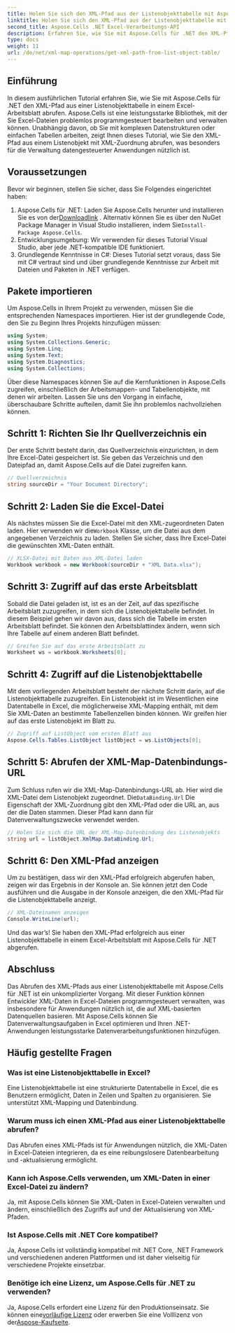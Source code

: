 ```yaml
---
title: Holen Sie sich den XML-Pfad aus der Listenobjekttabelle mit Aspose.Cells
linktitle: Holen Sie sich den XML-Pfad aus der Listenobjekttabelle mit Aspose.Cells
second_title: Aspose.Cells .NET Excel-Verarbeitungs-API
description: Erfahren Sie, wie Sie mit Aspose.Cells für .NET den XML-Pfad aus einer Listenobjekttabelle in Excel abrufen. Schritt-für-Schritt-Anleitung für .NET-Entwickler.
type: docs
weight: 11
url: /de/net/xml-map-operations/get-xml-path-from-list-object-table/
---
```

## Einführung
In diesem ausführlichen Tutorial erfahren Sie, wie Sie mit Aspose.Cells für .NET den XML-Pfad aus einer Listenobjekttabelle in einem Excel-Arbeitsblatt abrufen. Aspose.Cells ist eine leistungsstarke Bibliothek, mit der Sie Excel-Dateien problemlos programmgesteuert bearbeiten und verwalten können. Unabhängig davon, ob Sie mit komplexen Datenstrukturen oder einfachen Tabellen arbeiten, zeigt Ihnen dieses Tutorial, wie Sie den XML-Pfad aus einem Listenobjekt mit XML-Zuordnung abrufen, was besonders für die Verwaltung datengesteuerter Anwendungen nützlich ist.
## Voraussetzungen
Bevor wir beginnen, stellen Sie sicher, dass Sie Folgendes eingerichtet haben:
1.  Aspose.Cells für .NET: Laden Sie Aspose.Cells herunter und installieren Sie es von der[Downloadlink](https://releases.aspose.com/cells/net/) . Alternativ können Sie es über den NuGet Package Manager in Visual Studio installieren, indem Sie`Install-Package Aspose.Cells`.
2. Entwicklungsumgebung: Wir verwenden für dieses Tutorial Visual Studio, aber jede .NET-kompatible IDE funktioniert.
3. Grundlegende Kenntnisse in C#: Dieses Tutorial setzt voraus, dass Sie mit C# vertraut sind und über grundlegende Kenntnisse zur Arbeit mit Dateien und Paketen in .NET verfügen.
## Pakete importieren
Um Aspose.Cells in Ihrem Projekt zu verwenden, müssen Sie die entsprechenden Namespaces importieren. Hier ist der grundlegende Code, den Sie zu Beginn Ihres Projekts hinzufügen müssen:
```csharp
using System;
using System.Collections.Generic;
using System.Linq;
using System.Text;
using System.Diagnostics;
using System.Collections;
```
Über diese Namespaces können Sie auf die Kernfunktionen in Aspose.Cells zugreifen, einschließlich der Arbeitsmappen- und Tabellenobjekte, mit denen wir arbeiten.
Lassen Sie uns den Vorgang in einfache, überschaubare Schritte aufteilen, damit Sie ihn problemlos nachvollziehen können.
## Schritt 1: Richten Sie Ihr Quellverzeichnis ein
Der erste Schritt besteht darin, das Quellverzeichnis einzurichten, in dem Ihre Excel-Datei gespeichert ist. Sie geben das Verzeichnis und den Dateipfad an, damit Aspose.Cells auf die Datei zugreifen kann.
```csharp
// Quellverzeichnis
string sourceDir = "Your Document Directory";
```
## Schritt 2: Laden Sie die Excel-Datei
 Als nächstes müssen Sie die Excel-Datei mit den XML-zugeordneten Daten laden. Hier verwenden wir die`Workbook` Klasse, um die Datei aus dem angegebenen Verzeichnis zu laden. Stellen Sie sicher, dass Ihre Excel-Datei die gewünschten XML-Daten enthält.
```csharp
// XLSX-Datei mit Daten aus XML-Datei laden
Workbook workbook = new Workbook(sourceDir + "XML Data.xlsx");
```
## Schritt 3: Zugriff auf das erste Arbeitsblatt
Sobald die Datei geladen ist, ist es an der Zeit, auf das spezifische Arbeitsblatt zuzugreifen, in dem sich die Listenobjekttabelle befindet. In diesem Beispiel gehen wir davon aus, dass sich die Tabelle im ersten Arbeitsblatt befindet. Sie können den Arbeitsblattindex ändern, wenn sich Ihre Tabelle auf einem anderen Blatt befindet.
```csharp
// Greifen Sie auf das erste Arbeitsblatt zu
Worksheet ws = workbook.Worksheets[0];
```
## Schritt 4: Zugriff auf die Listenobjekttabelle
Mit dem vorliegenden Arbeitsblatt besteht der nächste Schritt darin, auf die Listenobjekttabelle zuzugreifen. Ein Listenobjekt ist im Wesentlichen eine Datentabelle in Excel, die möglicherweise XML-Mapping enthält, mit dem Sie XML-Daten an bestimmte Tabellenzellen binden können. Wir greifen hier auf das erste Listenobjekt im Blatt zu.
```csharp
// Zugriff auf ListObject vom ersten Blatt aus
Aspose.Cells.Tables.ListObject listObject = ws.ListObjects[0];
```
## Schritt 5: Abrufen der XML-Map-Datenbindungs-URL
 Zum Schluss rufen wir die XML-Map-Datenbindungs-URL ab. Hier wird die XML-Datei dem Listenobjekt zugeordnet. Die`DataBinding.Url` Die Eigenschaft der XML-Zuordnung gibt den XML-Pfad oder die URL an, aus der die Daten stammen. Dieser Pfad kann dann für Datenverwaltungszwecke verwendet werden.
```csharp
// Holen Sie sich die URL der XML-Map-Datenbindung des Listenobjekts
string url = listObject.XmlMap.DataBinding.Url;
```
## Schritt 6: Den XML-Pfad anzeigen
Um zu bestätigen, dass wir den XML-Pfad erfolgreich abgerufen haben, zeigen wir das Ergebnis in der Konsole an. Sie können jetzt den Code ausführen und die Ausgabe in der Konsole anzeigen, die den XML-Pfad für die Listenobjekttabelle anzeigt.
```csharp
// XML-Dateinamen anzeigen
Console.WriteLine(url);
```
Und das war’s! Sie haben den XML-Pfad erfolgreich aus einer Listenobjekttabelle in einem Excel-Arbeitsblatt mit Aspose.Cells für .NET abgerufen.
## Abschluss
Das Abrufen des XML-Pfads aus einer Listenobjekttabelle mit Aspose.Cells für .NET ist ein unkomplizierter Vorgang. Mit dieser Funktion können Entwickler XML-Daten in Excel-Dateien programmgesteuert verwalten, was insbesondere für Anwendungen nützlich ist, die auf XML-basierten Datenquellen basieren. Mit Aspose.Cells können Sie Datenverwaltungsaufgaben in Excel optimieren und Ihren .NET-Anwendungen leistungsstarke Datenverarbeitungsfunktionen hinzufügen.
## Häufig gestellte Fragen
### Was ist eine Listenobjekttabelle in Excel?
Eine Listenobjekttabelle ist eine strukturierte Datentabelle in Excel, die es Benutzern ermöglicht, Daten in Zeilen und Spalten zu organisieren. Sie unterstützt XML-Mapping und Datenbindung.
### Warum muss ich einen XML-Pfad aus einer Listenobjekttabelle abrufen?
Das Abrufen eines XML-Pfads ist für Anwendungen nützlich, die XML-Daten in Excel-Dateien integrieren, da es eine reibungslosere Datenbearbeitung und -aktualisierung ermöglicht.
### Kann ich Aspose.Cells verwenden, um XML-Daten in einer Excel-Datei zu ändern?
Ja, mit Aspose.Cells können Sie XML-Daten in Excel-Dateien verwalten und ändern, einschließlich des Zugriffs auf und der Aktualisierung von XML-Pfaden.
### Ist Aspose.Cells mit .NET Core kompatibel?
Ja, Aspose.Cells ist vollständig kompatibel mit .NET Core, .NET Framework und verschiedenen anderen Plattformen und ist daher vielseitig für verschiedene Projekte einsetzbar.
### Benötige ich eine Lizenz, um Aspose.Cells für .NET zu verwenden?
 Ja, Aspose.Cells erfordert eine Lizenz für den Produktionseinsatz. Sie können eine[vorläufige Lizenz](https://purchase.aspose.com/temporary-license/) oder erwerben Sie eine Volllizenz von der[Aspose-Kaufseite](https://purchase.aspose.com/buy).